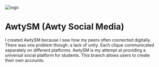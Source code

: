 ![logo](https://github.com/DGKSK8LIFE/AwtySM/blob/disqus_integration/static/new_logo.png?raw=true)
# AwtySM (Awty Social Media)
I created AwtySM because I saw how my peers often connected digitally. There was one problem though: a lack of unity. Each clique communicated separately on different platforms. AwtySM is my attempt at providing a universal social platform for students. This branch allows users to create their own accounts.
